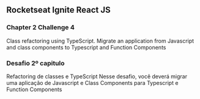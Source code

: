 ## Rocketseat Ignite React JS

### Chapter 2 Challenge 4

Class refactoring using TypeScript.
Migrate an application from Javascript and class components to Typescript and Function Components

### Desafio 2º capitulo

Refactoring de classes e TypeScript
Nesse desafio, você deverá migrar uma aplicação de Javascript e Class Components para Typescript e Function Components
